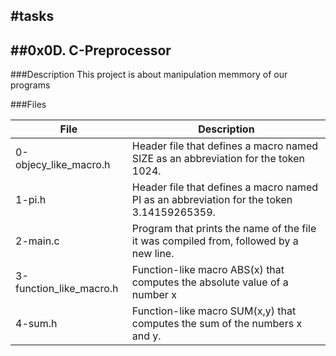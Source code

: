 #tasks
---

##0x0D. C-Preprocessor
---

###Description
This project is about manipulation memmory of our programs

###Files

|File|Description|
|-------|--------|
|0-objecy_like_macro.h|Header file that defines a macro named SIZE as an abbreviation for the token 1024.|
|1-pi.h|Header file that defines a macro named PI as an abbreviation for the token 3.14159265359.|
|2-main.c|Program that prints the name of the file it was compiled from, followed by a new line.|
|3-function_like_macro.h|Function-like macro ABS(x) that computes the absolute value of a number x|
|4-sum.h|Function-like macro SUM(x,y) that computes the sum of the numbers x and y.|